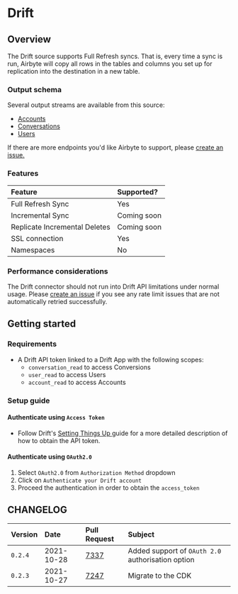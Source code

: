 # Drift

## Overview

The Drift source supports Full Refresh syncs. That is, every time a sync is run, Airbyte will copy all rows in the tables and columns you set up for replication into the destination in a new table.

### Output schema

Several output streams are available from this source:

* [Accounts](https://devdocs.drift.com/docs/account-model)
* [Conversations](https://devdocs.drift.com/docs/conversation-model)
* [Users](https://devdocs.drift.com/docs/user-model)

If there are more endpoints you'd like Airbyte to support, please [create an issue.](https://github.com/airbytehq/airbyte/issues/new/choose)

### Features

| Feature | Supported? |
| :--- | :--- |
| Full Refresh Sync | Yes |
| Incremental Sync | Coming soon |
| Replicate Incremental Deletes | Coming soon |
| SSL connection | Yes |
| Namespaces | No |

### Performance considerations

The Drift connector should not run into Drift API limitations under normal usage. Please [create an issue](https://github.com/airbytehq/airbyte/issues) if you see any rate limit issues that are not automatically retried successfully.

## Getting started

### Requirements

* A Drift API token linked to a Drift App with the following scopes: 
  * `conversation_read` to access Conversions
  * `user_read` to access Users
  * `account_read` to access Accounts

### Setup guide

#### Authenticate using `Access Token`
* Follow Drift's [Setting Things Up ](https://devdocs.drift.com/docs/quick-start)guide for a more detailed description of how to obtain the API token.

#### Authenticate using `OAuth2.0`
1. Select `OAuth2.0` from `Authorization Method` dropdown
2. Click on `Authenticate your Drift account`
3. Proceed the authentication in order to obtain the `access_token`

## CHANGELOG

| Version | Date | Pull Request | Subject |
| :--- | :--- | :--- | :--- |
| `0.2.4` | 2021-10-28 | [7337](https://github.com/airbytehq/airbyte/pull/7337) | Added support of `OAuth 2.0` authorisation option |
| `0.2.3` | 2021-10-27 | [7247](https://github.com/airbytehq/airbyte/pull/7247) | Migrate to the CDK |
